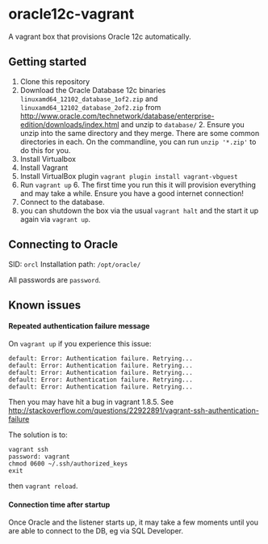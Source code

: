 # oracle12c-vagrant
A vagrant box that provisions Oracle 12c automatically.

## Getting started
1. Clone this repository
2. Download the Oracle Database 12c binaries `linuxamd64_12102_database_1of2.zip` and `linuxamd64_12102_database_2of2.zip`
from http://www.oracle.com/technetwork/database/enterprise-edition/downloads/index.html and unzip to `database/`
    2. Ensure you unzip into the same directory and they merge. There are some common directories in each. On the commandline, you can run `unzip '*.zip'` to do this for you.
3. Install Virtualbox
4. Install Vagrant
5. Install VirtualBox plugin `vagrant plugin install vagrant-vbguest`
6. Run `vagrant up`
    6. The first time you run this it will provision everything and may take a while. Ensure you have a good internet connection!
7. Connect to the database.
8. you can shutdown the box via the usual `vagrant halt` and the start it up again via `vagrant up`.

## Connecting to Oracle
SID: `orcl`
Installation path: `/opt/oracle/`

All passwords are `password`.

## Known issues

#### Repeated authentication failure message

On `vagrant up` if you experience this issue:
````
default: Error: Authentication failure. Retrying...
default: Error: Authentication failure. Retrying...
default: Error: Authentication failure. Retrying...
default: Error: Authentication failure. Retrying...
default: Error: Authentication failure. Retrying...
````
Then you may have hit a bug in vagrant 1.8.5. See
http://stackoverflow.com/questions/22922891/vagrant-ssh-authentication-failure

The solution is to:
````
vagrant ssh 
password: vagrant 
chmod 0600 ~/.ssh/authorized_keys
exit
````

then `vagrant reload`.

#### Connection time after startup
Once Oracle and the listener starts up, it may take a few moments until you are able to connect to the DB, eg via SQL Developer.

